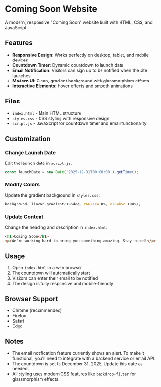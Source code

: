 # Coming Soon Website

A modern, responsive "Coming Soon" website built with HTML, CSS, and JavaScript.

## Features

- **Responsive Design**: Works perfectly on desktop, tablet, and mobile devices
- **Countdown Timer**: Dynamic countdown to launch date
- **Email Notification**: Visitors can sign up to be notified when the site launches
- **Modern UI**: Clean, gradient background with glassmorphism effects
- **Interactive Elements**: Hover effects and smooth animations

## Files

- `index.html` - Main HTML structure
- `styles.css` - CSS styling with responsive design
- `script.js` - JavaScript for countdown timer and email functionality

## Customization

### Change Launch Date
Edit the launch date in `script.js`:
```javascript
const launchDate = new Date('2025-12-31T00:00:00').getTime();
```

### Modify Colors
Update the gradient background in `styles.css`:
```css
background: linear-gradient(135deg, #667eea 0%, #764ba2 100%);
```

### Update Content
Change the heading and description in `index.html`:
```html
<h1>Coming Soon</h1>
<p>We're working hard to bring you something amazing. Stay tuned!</p>
```

## Usage

1. Open `index.html` in a web browser
2. The countdown will automatically start
3. Visitors can enter their email to be notified
4. The design is fully responsive and mobile-friendly

## Browser Support

- Chrome (recommended)
- Firefox
- Safari
- Edge

## Notes

- The email notification feature currently shows an alert. To make it functional, you'll need to integrate with a backend service or email API.
- The countdown is set to December 31, 2025. Update this date as needed.
- All styling uses modern CSS features like `backdrop-filter` for glassmorphism effects.